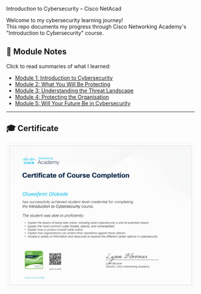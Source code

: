 Introduction to Cybersecurity – Cisco NetAcad

Welcome to my cybersecurity learning journey!  
This repo documents my progress through Cisco Networking Academy's "Introduction to Cybersecurity" course.


## 📘 Module Notes

Click to read summaries of what I learned:

- [Module 1: Introduction to Cybersecurity](./netacad-notes/module-1-introduction-to-cyber-security.md)
- [Module 2: What You Will Be Protecting](./netacad-notes/module-2-attacks-concepts.md)
- [Module 3: Understanding the Threat Landscape](./netacad-notes/module-3-protecting-your-data.md)
- [Module 4: Protecting the Organisation](./netacad-notes/module-4-protecting-your-organization.md)
- [Module 5: Will Your Future Be in Cybersecurity](./netacad-notes/module-5-will-your-future-be-in-cyber-security.md)

---

## 🎓 Certificate

![Download Certificate(JPG)](./cybersecurity-introduction-certificate.jpg)
